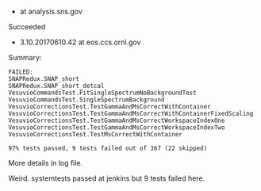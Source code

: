 * at analysis.sns.gov

Succeeded

* 3.10.20170610.42 at eos.ccs.ornl.gov

Summary:
```
FAILED:
SNAPRedux.SNAP_short
SNAPRedux.SNAP_short_detcal
VesuvioCommandsTest.FitSingleSpectrumNoBackgroundTest
VesuvioCommandsTest.SingleSpectrumBackground
VesuvioCorrectionsTest.TestGammaAndMsCorrectWithContainer
VesuvioCorrectionsTest.TestGammaAndMsCorrectWithContainerFixedScaling
VesuvioCorrectionsTest.TestGammaAndMsCorrectWorkspaceIndexOne
VesuvioCorrectionsTest.TestGammaAndMsCorrectWorkspaceIndexTwo
VesuvioCorrectionsTest.TestMsCorrectWithContainer

97% tests passed, 9 tests failed out of 367 (22 skipped)
```
More details in log file.

Weird. systemtests passed at jenkins but 9 tests failed here.
